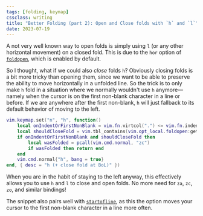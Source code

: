 ```yaml
---
tags: [folding, keymap]
cssclass: writing
title: "Better Folding (part 2): Open and Close folds with `h` and `l`"
date: 2023-07-19
---
```


A not very well known way to open folds is simply using `l` (or any other horizontal movement) on a closed fold. This is due to the `hor` option of [`foldopen`](https://neovim.io/doc/user/options.html#'foldopen'), which is enabled by default. 

So I thought, what if we could also *close* folds `h`? Obviously closing folds is a bit more tricky than opening them, since we want to be able to preserve the ability to move horizontally in a unfolded line. So the trick is to only make `h` fold in a situation where we normally wouldn't use `h` anymore—namely when the cursor is on the first non-blank character in a line or before. If we are anywhere after the first non-blank, `h` will just fallback to its default behavior of moving to the left.

```lua
vim.keymap.set("n", "h", function()
	local onIndentOrFirstNonBlank = vim.fn.virtcol(".") <= vim.fn.indent(".") + 1
	local shouldCloseFold = vim.tbl_contains(vim.opt_local.foldopen:get(), "hor")
	if onIndentOrFirstNonBlank and shouldCloseFold then
		local wasFolded = pcall(vim.cmd.normal, "zc")
		if wasFolded then return end
	end
	vim.cmd.normal{"h", bang = true}
end, { desc = "h (+ close fold at BoL)" })
```

When you are in the habit of staying to the left anyway, this effectively allows you to use `h` and `l` to close and open folds. No more need for `za`, `zc`, `zo`, and similar bindings!

The snippet also pairs well with [`startofline`](https://neovim.io/doc/user/options.html#'startofline'), as this the option moves your cursor to the first non-blank character in a line more often.